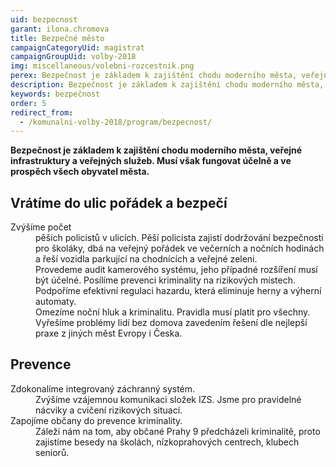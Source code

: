 ```yaml
---
uid: bezpecnost
garant: ilona.chromova
title: Bezpečné město
campaignCategoryUid: magistrat
campaignGroupUid: volby-2018
img: miscellaneous/volebni-rozcestnik.png
perex: Bezpečnost je základem k zajištění chodu moderního města, veřejné infrastruktury a veřejných služeb. Musí však fungovat účelně a ve prospěch všech obyvatel města.
description: Bezpečnost je základem k zajištění chodu moderního města, veřejné infrastruktury a veřejných služeb. Musí však fungovat účelně a ve prospěch všech obyvatel města.
keywords: bezpečnost
order: 5
redirect_from:
  - /komunalni-volby-2018/program/bezpecnost/
---
```


**Bezpečnost je základem k zajištění chodu moderního města, veřejné infrastruktury a veřejných služeb. Musí však fungovat účelně a ve prospěch všech obyvatel města.**

## Vrátíme do ulic pořádek a bezpečí

<dl class="c-program-key-point-list">
    <dt>Zvýšíme počet<dt>
	<dd>pěších policistů v ulicích. Pěší policista zajistí dodržování bezpečnosti pro školáky, dbá na veřejný pořádek ve večerních a nočních hodinách a řeší vozidla parkující na chodnících a veřejné zeleni.</dd>
	<dt>
	<dd>Provedeme audit kamerového systému, jeho případné rozšíření musí být účelné. Posílíme prevenci kriminality na rizikových místech.</dd>
	<dd>Podpoříme efektivní regulaci hazardu, která eliminuje herny a výherní automaty.</dd>
    <dd>Omezíme noční hluk a kriminalitu. Pravidla musí platit pro všechny.</dd>
    <dd>Vyřešíme problémy lidí bez domova zavedením řešení dle nejlepší praxe z jiných měst Evropy i Česka.</dd>
</dl>

## Prevence

<dl class="c-program-key-point-list">
    <dt>Zdokonalíme integrovaný záchranný systém.</dt>
    <dd>Zvýšíme vzájemnou komunikaci složek IZS. Jsme pro pravidelné nácviky a cvičení rizikových situací.</dt>
    <dt>Zapojíme občany do prevence kriminality.</dt>
    <dd>Záleží nám na tom, aby občané Prahy 9 předcházeli kriminalitě, proto zajistíme besedy na školách, nízkoprahových centrech, klubech seniorů.</dd>
</dl>